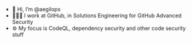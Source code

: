 - 👋 Hi, I’m @aegilops
- 🧑🏻‍💻 I work at GitHub, in Solutions Engineering for GitHub Advanced Security
- ⚙️ My focus is CodeQL, dependency security and other code security stuff
